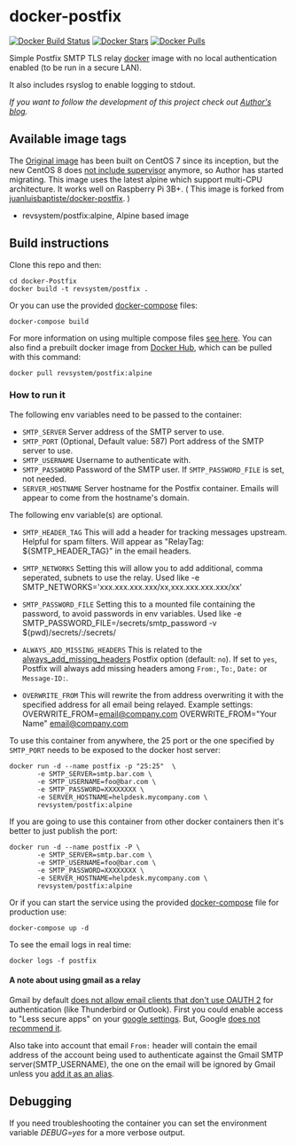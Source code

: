 # docker-postfix

[![Docker Build Status](https://img.shields.io/docker/cloud/build/revsystem/postfix?style=flat-square)](https://hub.docker.com/r/revsystem/postfix/build/)
[![Docker Stars](https://img.shields.io/docker/stars/revsystem/postfix.svg?style=flat-square)](https://hub.docker.com/r/revsystem/postfix/)
[![Docker Pulls](https://img.shields.io/docker/pulls/revsystem/postfix.svg?style=flat-square)](https://hub.docker.com/r/revsystem/postfix/)

Simple Postfix SMTP TLS relay [docker](http://www.docker.com) image with no local authentication enabled (to be run in a secure LAN).

It also includes rsyslog to enable logging to stdout.


_If you want to follow the development of this project check out [Author's blog](https://www.juanbaptiste.tech/category/postfx)._

## Available image tags

The [Original image](https://github.com/juanluisbaptiste/docker-postfix) has been built on CentOS 7 since its inception, but the new CentOS 8 does [not include supervisor](https://github.com/juanluisbaptiste/docker-postfix/issues/16) anymore, so Author has started migrating.
This image uses the latest alpine which support multi-CPU architecture. It works well on Raspberry Pi 3B+.
( This image is forked from [juanluisbaptiste/docker-postfix](https://github.com/juanluisbaptiste/docker-postfix/). )

* revsystem/postfix:alpine, Alpine based image

## Build instructions

Clone this repo and then:

    cd docker-Postfix
    docker build -t revsystem/postfix .

Or you can use the provided [docker-compose](https://github.com/revsystem/docker-postfix/blob/master/docker-compose.overrides.yml) files:

    docker-compose build

For more information on using multiple compose files [see here](https://docs.docker.com/compose/production/). You can also find a prebuilt docker image from [Docker Hub](https://registry.hub.docker.com/r/revsystem/postfix/), which can be pulled with this command:

    docker pull revsystem/postfix:alpine

### How to run it

The following env variables need to be passed to the container:

* `SMTP_SERVER` Server address of the SMTP server to use.
* `SMTP_PORT` (Optional, Default value: 587) Port address of the SMTP server to use.
* `SMTP_USERNAME` Username to authenticate with.
* `SMTP_PASSWORD` Password of the SMTP user. If `SMTP_PASSWORD_FILE` is set, not needed.
* `SERVER_HOSTNAME` Server hostname for the Postfix container. Emails will appear to come from the hostname's domain.

The following env variable(s) are optional.

* `SMTP_HEADER_TAG` This will add a header for tracking messages upstream. Helpful for spam filters. Will appear as "RelayTag: ${SMTP_HEADER_TAG}" in the email headers.

* `SMTP_NETWORKS` Setting this will allow you to add additional, comma seperated, subnets to use the relay. Used like
    -e SMTP_NETWORKS='xxx.xxx.xxx.xxx/xx,xxx.xxx.xxx.xxx/xx'

* `SMTP_PASSWORD_FILE` Setting this to a mounted file containing the password, to avoid passwords in env variables. Used like
    -e SMTP_PASSWORD_FILE=/secrets/smtp_password
    -v $(pwd)/secrets/:/secrets/
* `ALWAYS_ADD_MISSING_HEADERS` This is related to the [always\_add\_missing\_headers](http://www.postfix.org/postconf.5.html#always_add_missing_headers) Postfix option (default: `no`). If set to `yes`, Postfix will always add missing headers among `From:`, `To:`, `Date:` or `Message-ID:`.

* `OVERWRITE_FROM` This will rewrite the from address overwriting it with the specified address for all email being relayed. Example settings:
    OVERWRITE_FROM=email@company.com
    OVERWRITE_FROM="Your Name" <email@company.com>

To use this container from anywhere, the 25 port or the one specified by `SMTP_PORT` needs to be exposed to the docker host server:

    docker run -d --name postfix -p "25:25"  \
           -e SMTP_SERVER=smtp.bar.com \
           -e SMTP_USERNAME=foo@bar.com \
           -e SMTP_PASSWORD=XXXXXXXX \
           -e SERVER_HOSTNAME=helpdesk.mycompany.com \
           revsystem/postfix:alpine

If you are going to use this container from other docker containers then it's better to just publish the port:

    docker run -d --name postfix -P \
           -e SMTP_SERVER=smtp.bar.com \
           -e SMTP_USERNAME=foo@bar.com \
           -e SMTP_PASSWORD=XXXXXXXX \
           -e SERVER_HOSTNAME=helpdesk.mycompany.com \
           revsystem/postfix:alpine

Or if you can start the service using the provided [docker-compose](https://github.com/revsystem/docker-postfix/blob/master/docker-compose.yml) file for production use:

    docker-compose up -d

To see the email logs in real time:

    docker logs -f postfix

#### A note about using gmail as a relay

Gmail by default [does not allow email clients that don't use OAUTH 2](http://googleonlinesecurity.blogspot.co.uk/2014/04/new-security-measures-will-affect-older.html)
for authentication (like Thunderbird or Outlook). First you could enable access to "Less secure apps" on your
[google settings](https://www.google.com/settings/security/lesssecureapps). But, Google [does not recommend it](https://support.google.com/a/answer/6260879?hl=en).

Also take into account that email `From:` header will contain the email address of the account being used to
authenticate against the Gmail SMTP server(SMTP_USERNAME), the one on the email will be ignored by Gmail unless you [add it as an alias](https://support.google.com/mail/answer/22370).

## Debugging

If you need troubleshooting the container you can set the environment variable _DEBUG=yes_ for a more verbose output.
